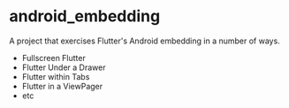 # android_embedding

A project that exercises Flutter's Android embedding in a number of ways.

 * Fullscreen Flutter
 * Flutter Under a Drawer
 * Flutter within Tabs
 * Flutter in a ViewPager
 * etc
 
